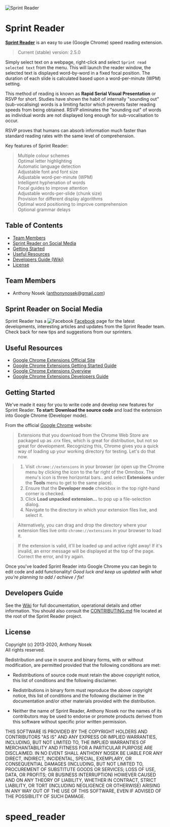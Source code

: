 ﻿﻿![Sprint Reader](https://raw.githubusercontent.com/anthonynosek/sprint-reader-chrome/master/src/graphics/icon128.png?raw=true)

# Sprint Reader

<a href="http://tinyurl.com/lggjhxr">**Sprint Reader**</a> is an easy to use (Google Chrome) speed reading extension. 

> Current (stable) version: 2.5.0

Simply select text on a webpage, right-click and select `Sprint read selected text` from the menu. This will launch the reader window, the selected text is displayed word-by-word in a fixed focal position. The duration of each slide is calculated based upon a word-per-minute (WPM) setting.

This method of reading is known as **Rapid Serial Visual Presentation** or RSVP for short. Studies have shown the habit of internally "sounding out" (sub-vocalising) words is a limiting factor which prevents faster reading speeds from being obtained. RSVP eliminates the "sounding out" of words as individual words are not displayed long enough for sub-vocalisation to occur.

RSVP proves that humans can absorb information much faster than standard reading rates with the same level of comprehension.

Key features of Sprint Reader:  
> Multiple colour schemes  
> Optimal letter highlighting  
> Automatic language detection  
> Adjustable font and font size  
> Adjustable word-per-minute (WPM)  
> Intelligent hyphenation of words  
> Focal guides to improve attention  
> Adjustable words-per-slide (chunk size)  
> Provision for different display algorithms  
> Optimal word positioning to improve comprehension  
> Optional grammar delays

## Table of Contents
 
* [Team Members](#team-members)
* [Sprint Reader on Social Media](#social)
* [Getting Started](#getting-started)
* [Useful Resources](#useful-resources)
* [Developers Guide (Wiki)](#developers-guide)
* [License](#license)
 
## <a name="team-members"></a>Team Members
* Anthony Nosek (<anthonynosek@gmail.com>)

## <a name="social"></a>Sprint Reader on Social Media

Sprint Reader has a ﻿![Facebook](https://raw.githubusercontent.com/anthonynosek/sprint-reader-chrome/master/src/graphics/facebook_16x16.png?raw=true) [ Facebook](https://www.facebook.com/SprintReader) page for the latest developments, interesting articles and updates from the Sprint Reader team. Check back for new tips and suggestions from our sprinters.

## <a name="useful-resources"></a>Useful Resources

- [Google Chrome Extensions Official Site](https://developer.chrome.com/extensions)
- [Google Chrome Extensions Getting Started Guide](https://developer.chrome.com/extensions/getstarted)
- [Google Chrome Extensions Overview](https://developer.chrome.com/extensions/overview)
- [Google Chrome Extensions Developers Guide](https://developer.chrome.com/extensions/devguide)

## <a name="getting-started"></a>Getting Started

We've made it easy for you to write code and develop new features for Sprint Reader. **To start: Download the source code** and load the extension into Google Chrome (Developer mode).

From the official [Google Chrome](https://developer.chrome.com/extensions/getstarted) website:

> Extensions that you download from the Chrome Web Store are packaged up as .crx files, which is great for distribution, but not so great for development. Recognizing this, Chrome gives you a quick way of loading up your working directory for testing. Let's do that now.

> 1. Visit `chrome://extensions` in your browser (or open up the Chrome menu by clicking the icon to the far right of the Omnibox. The menu's icon is three horizontal bars.. and select **Extensions** under the **Tools** menu to get to the same place).
> 2. Ensure that the **Developer mode** checkbox in the top right-hand corner is checked.
> 3. Click **Load unpacked extension…** to pop up a file-selection dialog.
> 4. Navigate to the directory in which your extension files live, and select it.

> Alternatively, you can drag and drop the directory where your extension files live onto `chrome://extensions` in your browser to load it.

> If the extension is valid, it'll be loaded up and active right away! If it's invalid, an error message will be displayed at the top of the page. Correct the error, and try again.

Once you've loaded Sprint Reader into Google Chrome you can begin to edit code and add functionality! _Good luck and keep us updated with what you're planning to add / achieve / fix!_

## <a name="developers-guide"></a>Developers Guide

See the [Wiki](https://github.com/anthonynosek/sprint-reader-chrome/wiki) for full documentation, operational details and other information. You should also consult the [CONTRIBUTING.md](https://github.com/anthonynosek/sprint-reader-chrome/blob/master/CONTRIBUTING.md) file located at the root of the Sprint Reader project.

## <a name="license"></a>License

Copyright (c) 2013-2020, Anthony Nosek  
All rights reserved.

Redistribution and use in source and binary forms, with or without
modification, are permitted provided that the following conditions are met:

* Redistributions of source code must retain the above copyright notice, this
  list of conditions and the following disclaimer.

* Redistributions in binary form must reproduce the above copyright notice,
  this list of conditions and the following disclaimer in the documentation
  and/or other materials provided with the distribution.

* Neither the name of Sprint Reader, Anthony Nosek nor the names of its
  contributors may be used to endorse or promote products derived from
  this software without specific prior written permission.

THIS SOFTWARE IS PROVIDED BY THE COPYRIGHT HOLDERS AND CONTRIBUTORS "AS IS"
AND ANY EXPRESS OR IMPLIED WARRANTIES, INCLUDING, BUT NOT LIMITED TO, THE
IMPLIED WARRANTIES OF MERCHANTABILITY AND FITNESS FOR A PARTICULAR PURPOSE ARE
DISCLAIMED. IN NO EVENT SHALL ANTHONY NOSEK BE LIABLE FOR ANY DIRECT,
INDIRECT, INCIDENTAL, SPECIAL, EXEMPLARY, OR CONSEQUENTIAL DAMAGES (INCLUDING,
BUT NOT LIMITED TO, PROCUREMENT OF SUBSTITUTE GOODS OR SERVICES; LOSS OF USE,
DATA, OR PROFITS; OR BUSINESS INTERRUPTION) HOWEVER CAUSED AND ON ANY THEORY
OF LIABILITY, WHETHER IN CONTRACT, STRICT LIABILITY, OR TORT (INCLUDING
NEGLIGENCE OR OTHERWISE) ARISING IN ANY WAY OUT OF THE USE OF THIS SOFTWARE,
EVEN IF ADVISED OF THE POSSIBILITY OF SUCH DAMAGE.
# speed_reader
